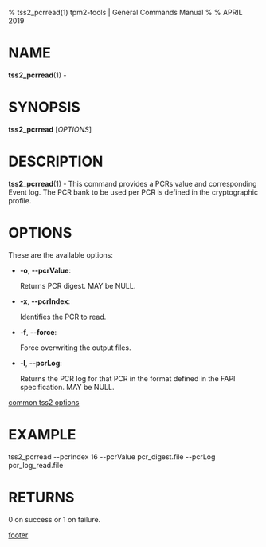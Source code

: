 % tss2_pcrread(1) tpm2-tools | General Commands Manual
%
% APRIL 2019

# NAME

**tss2_pcrread**(1) -

# SYNOPSIS

**tss2_pcrread** [*OPTIONS*]

# DESCRIPTION

**tss2_pcrread**(1) - This command provides a PCRs value and corresponding Event log. The PCR bank to be used per PCR is defined in the cryptographic profile.

# OPTIONS

These are the available options:

  * **-o**, **\--pcrValue**:

    Returns PCR digest. MAY be NULL.

  * **-x**, **\--pcrIndex**:

    Identifies the PCR to read.

  * **-f**, **\--force**:

    Force overwriting the output files.

  * **-l**, **\--pcrLog**:

    Returns the PCR log for that PCR in the format defined in the FAPI specification. MAY be NULL.

[common tss2 options](common/tss2-options.md)

# EXAMPLE

tss2_pcrread --pcrIndex 16 --pcrValue pcr_digest.file --pcrLog pcr_log_read.file

# RETURNS

0 on success or 1 on failure.

[footer](common/footer.md)
